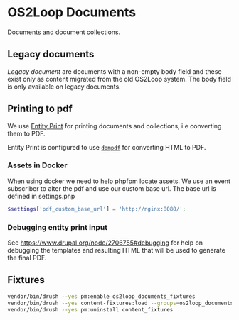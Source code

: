 # OS2Loop Documents

Documents and document collections.

## Legacy documents

*Legacy document* are documents with a non-empty body field and these exist only
as content migrated from the old OS2Loop system. The body field is only
available on legacy documents.

## Printing to pdf

We use [Entity Print](https://www.drupal.org/project/entity_print) for
printing documents and collections, i.e converting them to PDF.

Entity Print is configured to use
[`dompdf`](https://github.com/dompdf/dompdf) for converting
HTML to PDF.

### Assets in Docker
When using docker we need to help phpfpm locate assets. We use an event subscriber to alter the pdf
and use our custom base url. The base url is defined in settings.php
```php
$settings['pdf_custom_base_url'] = 'http://nginx:8080/';
```


### Debugging entity print input

See <https://www.drupal.org/node/2706755#debugging> for help on debugging the
templates and resulting HTML that will be used to generate the final PDF.

## Fixtures

```sh
vendor/bin/drush --yes pm:enable os2loop_documents_fixtures
vendor/bin/drush --yes content-fixtures:load --groups=os2loop_documents,os2loop_file,os2loop_taxonomy
vendor/bin/drush --yes pm:uninstall content_fixtures
```

